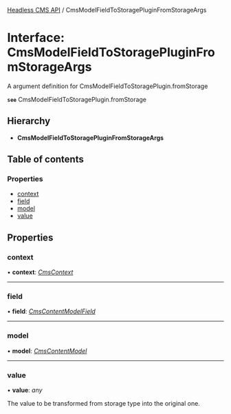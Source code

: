 [Headless CMS API](../index) / CmsModelFieldToStoragePluginFromStorageArgs

# Interface: CmsModelFieldToStoragePluginFromStorageArgs

A argument definition for CmsModelFieldToStoragePlugin.fromStorage

**`see`** CmsModelFieldToStoragePlugin.fromStorage

## Hierarchy

* **CmsModelFieldToStoragePluginFromStorageArgs**

## Table of contents

### Properties

- [context](cmsmodelfieldtostoragepluginfromstorageargs#context)
- [field](cmsmodelfieldtostoragepluginfromstorageargs#field)
- [model](cmsmodelfieldtostoragepluginfromstorageargs#model)
- [value](cmsmodelfieldtostoragepluginfromstorageargs#value)

## Properties

### context

• **context**: [*CmsContext*](cmscontext)

___

### field

• **field**: [*CmsContentModelField*](cmscontentmodelfield)

___

### model

• **model**: [*CmsContentModel*](cmscontentmodel)

___

### value

• **value**: *any*

The value to be transformed from storage type into the original one.
